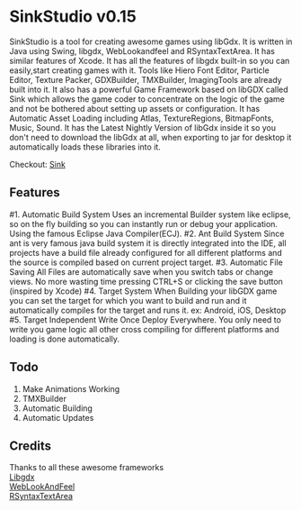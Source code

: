 SinkStudio v0.15
================
SinkStudio is a tool for creating awesome games using libGdx. It is written in Java using Swing, libgdx,
WebLookandfeel and RSyntaxTextArea. It has similar features of Xcode. It has all the features of libgdx
built-in so you can easily,start creating games with it. Tools like Hiero Font Editor, Particle Editor,
Texture Packer, GDXBuilder, TMXBuilder, ImagingTools are already built into it. 
It also has a powerful Game Framework based on libGDX called Sink which allows the game coder 
to concentrate on the logic of the game and not be bothered about setting up assets or configuration. 
It has Automatic Asset Loading including Atlas, TextureRegions, BitmapFonts, Music, Sound.
It has the Latest Nightly Version of libGdx inside it so you don't need to download the libGdx at all,
when exporting to jar for desktop it automatically loads these libraries into it.


Checkout: [Sink](https://github.com/pyros2097/Sink)

Features
---------
#1. Automatic Build System
Uses an incremental Builder system like eclipse, so on the fly building so you can instantly
run or debug your application. Using the famous Eclipse Java Compiler(ECJ).
#2. Ant Build System
Since ant is very famous java build system it is directly integrated into the IDE, all projects have
a build file already configured for all different platforms and the source is compiled based on
current project target.
#3. Automatic File Saving
All Files are automatically save when you switch tabs or change views. No more wasting time pressing
CTRL+S or clicking the save button (inspired by Xcode)
#4. Target System
When Building your libGDX game you can set the target for which you want to build and run and it
automatically compiles for the target and runs it.
ex: Android, iOS, Desktop
#5. Target Independent
Write Once Deploy Everywhere. You only need to write you game logic all other cross compiling for different
platforms and loading is done automatically.
					  	  					  	  					  	
Todo
-----
1. Make Animations Working
3. TMXBuilder
4. Automatic Building
5. Automatic Updates

Credits
--------
Thanks to all these awesome frameworks  
[Libgdx](libgdx.badlogicgames.com)  
[WebLookAndFeel](weblookandfeel.com)  
[RSyntaxTextArea](fifesoft.com/rsyntaxtextarea)  
		